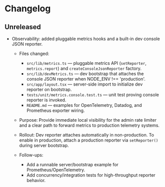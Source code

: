 # Changelog

## Unreleased

- Observability: added pluggable metrics hooks and a built-in dev console JSON reporter.
  - Files changed:
    - `src/lib/metrics.ts` — pluggable metrics API (`setReporter`, `metrics.report`) and `createConsoleJsonReporter` factory.
    - `src/lib/devMetrics.ts` — dev bootstrap that attaches the console JSON reporter when NODE_ENV !== 'production'.
    - `src/app/layout.tsx` — server-side import to initialize dev reporter on bootstrap.
    - `tests/unit/metrics.console.test.ts` — unit test proving console reporter is invoked.
    - `README.md` — examples for OpenTelemetry, Datadog, and Prometheus exporter wiring.

  - Purpose: Provide immediate local visibility for the admin rate limiter and a clear path to forward metrics to production telemetry systems.

  - Rollout: Dev reporter attaches automatically in non-production. To enable in production, attach a production reporter via `setReporter()` during server bootstrap.

  - Follow-ups:
    - Add a runnable server/bootstrap example for Prometheus/OpenTelemetry.
    - Add concurrency/integration tests for high-throughput reporter behavior.
